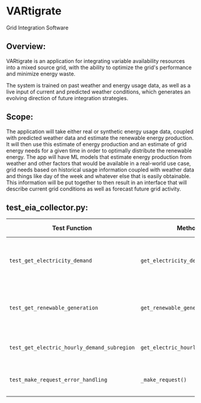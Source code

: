 # VARtigrate
Grid Integration Software


## Overview:

VARtigrate is an application for integrating variable availability resources into a mixed source grid, with the ability to optimize the grid's performance and minimize energy waste.  

The system is trained on past weather and energy usage data, as well as a live input of current and predicted weather conditions, which generates an evolving direction of future integration strategies.

## Scope: 

The application will take either real or synthetic energy usage data, coupled with predicted weather data and estimate the renewable energy production.  It will then use this estimate of energy production and an estimate of grid energy needs for a given time in order to optimally distribute the renewable energy.  The app will have ML models that estimate energy production from weather and other factors that would be available in a real-world use case, grid needs based on historical usage information coupled with weather data and things like day of the week and whatever else that is easily obtainable.  This information will be put together to then result in an interface that will describe current grid conditions as well as forecast future grid activity.

## test_eia_collector.py:

| Test Function                               | Method Tested                            | Scenario         | What it Verifies                                   |
| ------------------------------------------- | ---------------------------------------- | ---------------- | -------------------------------------------------- |
| `test_get_electricity_demand`               | `get_electricity_demand()`               | Normal usage     | Parses demand data correctly into a DataFrame      |
| `test_get_renewable_generation`             | `get_renewable_generation()`             | Normal usage     | Handles renewable fuel types and parses generation |
| `test_get_electric_hourly_demand_subregion` | `get_electric_hourly_demand_subregion()` | Normal usage     | Parses subregion demand correctly                  |
| `test_make_request_error_handling`          | `_make_request()`                        | API error occurs | Raises and logs exceptions correctly               |

